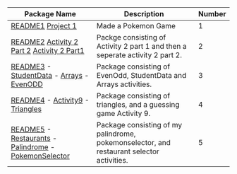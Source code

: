 | Package Name | Description | Number|
| ------------ |-------------|-------|          
|    [README1](https://github.com/Coontm/CoonTreyCS121/blob/main/Package%201%20README.md)  [Project 1 ](https://github.com/Coontm/CoonTreyCS121/blob/main/proj1hop.java)    |   Made a Pokemon Game          |      1 |
| [README2](https://github.com/Coontm/CoonTreyCS121/blob/main/workREADME.md) [Activity 2 Part 2](https://github.com/Coontm/CoonTreyCS121/blob/main/Activity2P2.java) [Activity 2 Part1](https://github.com/Coontm/CoonTreyCS121/blob/main/Activity2P1.java)            |  Packge consisting of Activity 2 part 1 and then a seperate activity 2 part 2.           | 2      | 
| [README3](https://github.com/Coontm/CoonTreyCS121/blob/main/3README.md) - [StudentData](https://github.com/Coontm/CoonTreyCS121/blob/main/StudentData.java)   - [Arrays](https://github.com/Coontm/CoonTreyCS121/blob/main/arrays.java) - [EvenODD](https://github.com/Coontm/CoonTreyCS121/blob/main/evenodd.java)      | Package consisting of EvenOdd, StudentData and Arrays activities.|   3    |
| [README4](https://github.com/Coontm/CoonTreyCS121/blob/main/work23README.md%20%20%20) - [Activity9](https://github.com/Coontm/CoonTreyCS121/blob/main/act9.java) - [Triangles](https://github.com/Coontm/CoonTreyCS121/blob/main/triangles.java) | Package consisting of triangles, and a guessing game Activity 9. | 4 |
| [README5](https://github.com/Coontm/CoonTreyCS121/blob/main/work23README.md%20%20%20) - [Restaurants](https://github.com/Coontm/CoonTreyCS121/blob/main/restaurants.java) - [Palindrome](https://github.com/Coontm/CoonTreyCS121/blob/main/paal.java) - [PokemonSelector](https://github.com/Coontm/CoonTreyCS121/blob/main/login.java) | Package consisting of my palindrome, pokemonselector, and restaurant selector activities. | 5 |
